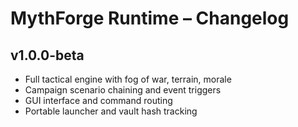 # MythForge Runtime – Changelog

## v1.0.0-beta
- Full tactical engine with fog of war, terrain, morale
- Campaign scenario chaining and event triggers
- GUI interface and command routing
- Portable launcher and vault hash tracking
